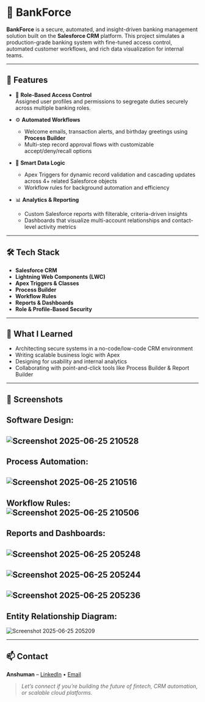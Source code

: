 # 💼 BankForce

**BankForce** is a secure, automated, and insight-driven banking management solution built on the **Salesforce CRM** platform. This project simulates a production-grade banking system with fine-tuned access control, automated customer workflows, and rich data visualization for internal teams.

---

## 🚀 Features

- 🔐 **Role-Based Access Control**  
  Assigned user profiles and permissions to segregate duties securely across multiple banking roles.

- ⚙️ **Automated Workflows**  
  - Welcome emails, transaction alerts, and birthday greetings using **Process Builder**  
  - Multi-step record approval flows with customizable accept/deny/recall options

- 🧠 **Smart Data Logic**  
  - Apex Triggers for dynamic record validation and cascading updates across 4+ related Salesforce objects  
  - Workflow rules for background automation and efficiency

- 📊 **Analytics & Reporting**  
  - Custom Salesforce reports with filterable, criteria-driven insights  
  - Dashboards that visualize multi-account relationships and contact-level activity metrics

---

## 🛠️ Tech Stack

- **Salesforce CRM**
- **Lightning Web Components (LWC)**
- **Apex Triggers & Classes**
- **Process Builder**
- **Workflow Rules**
- **Reports & Dashboards**
- **Role & Profile-Based Security**

---

## 🧠 What I Learned

- Architecting secure systems in a no-code/low-code CRM environment  
- Writing scalable business logic with Apex  
- Designing for usability and internal analytics  
- Collaborating with point-and-click tools like Process Builder & Report Builder

---

## 📸 Screenshots
Software Design:
-
![Screenshot 2025-06-25 210528](https://github.com/user-attachments/assets/d6da8230-ed93-4389-a71d-187dba4f8966)
--
Process Automation:
-
![Screenshot 2025-06-25 210516](https://github.com/user-attachments/assets/1329a0bf-698b-4311-85f4-142ab8b501ad)
--
Workflow Rules:
![Screenshot 2025-06-25 210506](https://github.com/user-attachments/assets/2facc909-b9bf-4629-9017-6e71bbea4591)
--
Reports and Dashboards:
-
![Screenshot 2025-06-25 205248](https://github.com/user-attachments/assets/0df8e2e3-6819-41c4-8190-1dd01311abf4)
-
![Screenshot 2025-06-25 205244](https://github.com/user-attachments/assets/e2eb41c2-7eba-4e5c-b70c-efae3ebe11d9)
-
![Screenshot 2025-06-25 205236](https://github.com/user-attachments/assets/be75c566-923c-4fd4-96c1-48d28075dbcd)
--
Entity Relationship Diagram:
-
![Screenshot 2025-06-25 205209](https://github.com/user-attachments/assets/053e6e26-a2fb-4785-a7e0-916bb3ea8883)

---

## 📫 Contact

**Anshuman** – [LinkedIn](#https://www.linkedin.com/in/anshuman-naithani/) • [Email](#anshumannaithani7@gmail.com)

> _Let’s connect if you’re building the future of fintech, CRM automation, or scalable cloud platforms._
